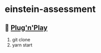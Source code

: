 # einstein-assessment

## &#129526; [Plug'n'Play](https://yarnpkg.com/features/pnp)

1. git clone
2. yarn start